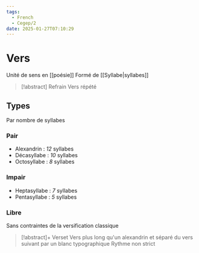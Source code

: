 ```yaml
---
tags:
  - French
  - Cegep/2
date: 2025-01-27T07:10:29
---
```


# Vers

Unité de sens en [[poésie]]
Formé de [[Syllabe|syllabes]]

> [!abstract] Refrain
> Vers répété

## Types

Par nombre de syllabes

### Pair

- Alexandrin : *12* syllabes
- Décasyllabe : *10* syllabes
- Octosyllabe : *8* syllabes

### Impair

- Heptasyllabe : *7* syllabes
- Pentasyllabe : *5* syllabes

### Libre

Sans contraintes de la versification classique

> [!abstract]+ Verset
> Vers plus long qu'un alexandrin et séparé du vers suivant par un blanc typographique
> Rythme non strict
